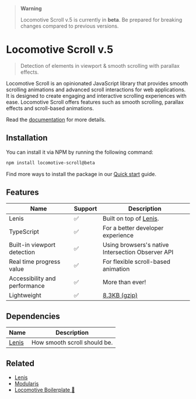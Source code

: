 > **Warning** 
> 
> Locomotive Scroll v.5 is currently in **beta**. Be prepared for breaking changes compared to previous versions.

# Locomotive Scroll v.5

> Detection of elements in viewport & smooth scrolling with parallax effects.

Locomotive Scroll is an opinionated JavaScript library that provides smooth scrolling animations and advanced scroll interactions for web applications. It is designed to create engaging and interactive scrolling experiences with ease. Locomotive Scroll offers features such as smooth scrolling, parallax effects and scroll-based animations.

Read the [documentation](https://scroll.locomotive.ca/docs) for more details.

## Installation

You can install it via NPM by running the following command:

```bash
npm install locomotive-scroll@beta
```
Find more ways to install the package in our [Quick start](https://scroll.locomotive.ca/docs/#/quickstart?id=installation) guide.

## Features

| Name                        | Support | Description                                                                                                      |
| --------------------------- | ------- | ---------------------------------------------------------------------------------------------------------------- |
| Lenis                       | ✅      | Built on top of [Lenis](https://github.com/darkroomengineering/lenis).                       |
| TypeScript                  | ✅      | For a better developer experience                                                                                |
| Built-in viewport detection | ✅      | Using browsers's native Intersection Observer API                                                                |
| Real time progress value    | ✅      | For flexible scroll-based animation                                                                              |
| Accessibility and performance  | ✅      | More than ever!                                                                                                  |
| Lightweight                 | ✅      | [8.3KB (gzip)](https://bundlephobia.com/package/locomotive-scroll@beta)                                                                                                     |

## Dependencies

| Name                                             | Description                  |
| ------------------------------------------------ | ---------------------------- |
| [Lenis](https://github.com/darkroomengineering/lenis) | How smooth scroll should be. |

## Related 

-   [Lenis](https://github.com/darkroomengineering/lenis)
-   [Modularjs](https://github.com/modularorg/modularjs)
-   [Locomotive Boilerplate 🚂](https://github.com/locomotivemtl/locomotive-boilerplate)
